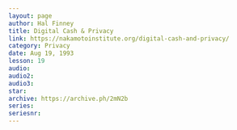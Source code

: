 ```yaml
---
layout: page
author: Hal Finney
title: Digital Cash & Privacy
link: https://nakamotoinstitute.org/digital-cash-and-privacy/
category: Privacy
date: Aug 19, 1993
lesson: 19
audio: 
audio2: 
audio3: 
star: 
archive: https://archive.ph/2mN2b
series: 
seriesnr: 
---
```

